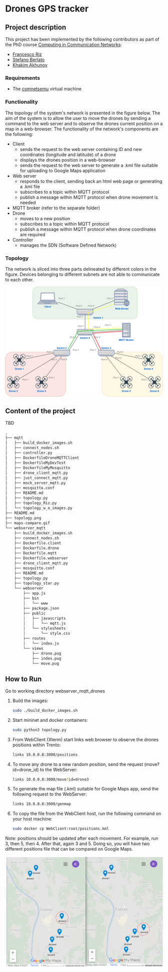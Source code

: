 # Drones GPS tracker

## Project description

This project has been implemented by the following contributors as part of the PhD course [Computing in Communication Networks](https://ict.unitn.it/node/889):

* [Francesco Riz](https://webapps.unitn.it/du/it/Persona/PER0185299)
* [Stefano Berlato](https://www.dibris.unige.it/berlato-stefano)
* [Khakim Akhunov](https://webapps.unitn.it/du/en/Persona/PER0230856/Didattica)

### Requirements

* The [comnetsemu](https://git.comnets.net/public-repo/comnetsemu) virtual machine

### Functionality

The topology of the system's network is presented in the figure below. The aim of the system is to allow the user to move the drones by sending a command to the web server and to observe the drones current position on a map in a web-browser. The functionality of the network's components are the following:

* Client 
  - sends the request to the web server containing ID and new coordinates (longitude and latitude) of a drone
  - displays the drones position in a web-browser
  - sends the request to the web server to generate a .kml file suitable for uploading to Google Maps application
* Web server
  - responds to the client, sending back an html web page or generating a .kml file
  - subscribes to a topic within MQTT protocol
  - publish a message within MQTT protocol when drone movement is needed
* MQTT broker (refer to the separate folder)
* Drone
  - moves to a new position
  - subscribes to a topic within MQTT protocol
  - publish a message within MQTT protocol when drone coordinates are required
* Controller
  - manages the SDN (Software Defined Network)

### Topology

The network is sliced into three parts delineated by different colors in the figure. Devices belonging to different subnets are not able to communicate to each other.

![](topology.png)

## Content of the project

TBD
```
.
├── mqtt
│   ├── build_docker_images.sh
│   ├── connect_nodes.sh
│   ├── controller.py
│   ├── DockerfileDroneMQTTClient
│   ├── DockerfileMyDevTest
│   ├── DockerfileMyMosquitto
│   ├── drone_client_mqtt.py
│   ├── just_connect_mqtt.py
│   ├── mock_server_mqtt.py
│   ├── mosquitto.conf
│   ├── README.md
│   ├── topology.py
│   ├── topology_Riz.py
│   └── topology_w_o_images.py
├── README.md
├── topology.png
├── maps-compare.gif
└── webserver_mqtt
    ├── build_docker_images.sh
    ├── connect_nodes.sh
    ├── Dockerfile.client
    ├── Dockerfile.drone
    ├── Dockerfile.mqtt
    ├── Dockerfile.webserver
    ├── drone_client_mqtt.py
    ├── mosquitto.conf
    ├── README.md
    ├── topology.py
    ├── topology_star.py
    └── webserver
        ├── app.js
        ├── bin
        │   └── www
        ├── package.json
        ├── public
        │   ├── javascripts
        │   │   └── mqtt.js
        │   └── stylesheets
        │       └── style.css
        ├── routes
        │   └── index.js
        └── views
            ├── drone.pug
            ├── index.pug
            └── move.pug
```

## How to Run
Go to working directory webserver_mqtt_drones

1. Build the images:
    ```bash
    sudo ./build_docker_images.sh
    ```  
2. Start mininet and docker containers:
    ```bash
    sudo python3 topology.py
    ```  
3. From WebClient (Xterm) start links web browser to observe the drones positions within Trento:
    ```bash
    links 10.0.0.8:3000/positions
    ```
4. To move any drone to a new random position, send the request (move?id=drone_id) to the WebServer:
    ```bash
    links 10.0.0.8:3000/move?id=drone3
    ```
5. To generate the map file (.kml) suitable for Google Maps app, send the following request to the WebServer:
    ```bash
    links 10.0.0.8:3000/genmap
    ```
6. To copy the file from the WebClient host, run the following command on your host machine:
    ```bash
    sudo docker cp WebClient:root/positions.kml
    ```
Note: positions should be updated after each movement. For example, run 3, then 5, then 4. After that,  again 3 and 5. Doing so, you will have two different positions file that can be compared on Google Maps.

![](maps-compare.gif)
